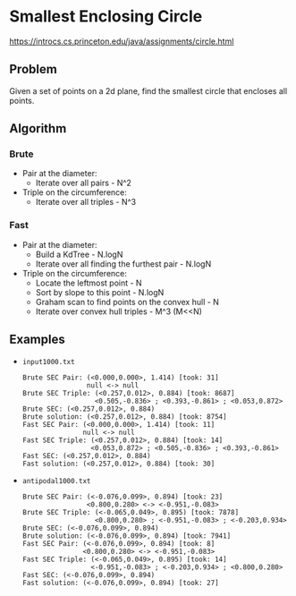 # Smallest Enclosing Circle

https://introcs.cs.princeton.edu/java/assignments/circle.html

## Problem
Given a set of points on a 2d plane, find the smallest circle that 
encloses all points.

## Algorithm

### Brute
* Pair at the diameter:
  * Iterate over all pairs - N^2
* Triple on the circumference:
  * Iterate over all triples - N^3

### Fast
* Pair at the diameter:
  * Build a KdTree - N.logN
  * Iterate over all finding the furthest pair - N.logN
* Triple on the circumference:
  * Locate the leftmost point - N
  * Sort by slope to this point - N.logN
  * Graham scan to find points on the convex hull - N
  * Iterate over convex hull triples - M^3 (M<<N)

## Examples

* `input1000.txt`
  ```
  Brute SEC Pair: (<0.000,0.000>, 1.414) [took: 31]
                  null <-> null
  Brute SEC Triple: (<0.257,0.012>, 0.884) [took: 8687]
                    <0.505,-0.836> ; <0.393,-0.861> ; <0.053,0.872>
  Brute SEC: (<0.257,0.012>, 0.884)
  Brute solution: (<0.257,0.012>, 0.884) [took: 8754]
  Fast SEC Pair: (<0.000,0.000>, 1.414) [took: 11]
                 null <-> null
  Fast SEC Triple: (<0.257,0.012>, 0.884) [took: 14]
                   <0.053,0.872> ; <0.505,-0.836> ; <0.393,-0.861>
  Fast SEC: (<0.257,0.012>, 0.884)
  Fast solution: (<0.257,0.012>, 0.884) [took: 30]
  ```
* `antipodal1000.txt`
  ```
  Brute SEC Pair: (<-0.076,0.099>, 0.894) [took: 23]
                  <0.800,0.280> <-> <-0.951,-0.083>
  Brute SEC Triple: (<-0.065,0.049>, 0.895) [took: 7878]
                    <0.800,0.280> ; <-0.951,-0.083> ; <-0.203,0.934>
  Brute SEC: (<-0.076,0.099>, 0.894)
  Brute solution: (<-0.076,0.099>, 0.894) [took: 7941]
  Fast SEC Pair: (<-0.076,0.099>, 0.894) [took: 8]
                 <0.800,0.280> <-> <-0.951,-0.083>
  Fast SEC Triple: (<-0.065,0.049>, 0.895) [took: 14]
                   <-0.951,-0.083> ; <-0.203,0.934> ; <0.800,0.280>
  Fast SEC: (<-0.076,0.099>, 0.894)
  Fast solution: (<-0.076,0.099>, 0.894) [took: 27]
  ```